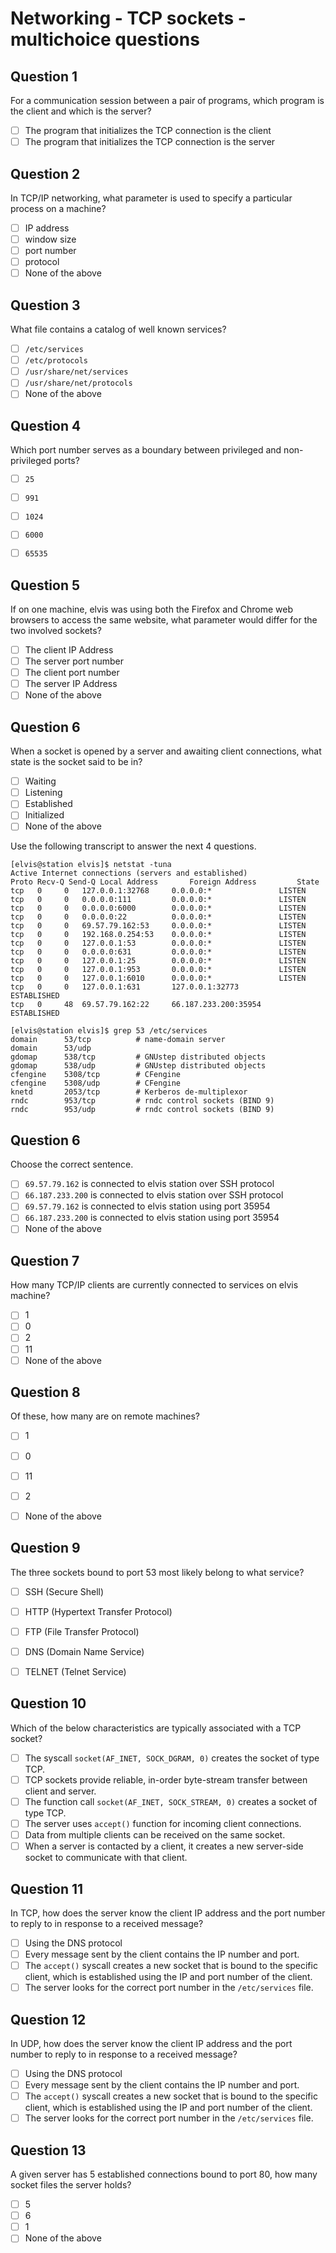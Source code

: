 # Networking - TCP sockets - multichoice questions

## Question 1

For a communication session between a pair of programs, which program is the client and which is the server?

- [ ] The program that initializes the TCP connection is the client
- [ ] The program that initializes the TCP connection is the server

## Question 2

In TCP/IP networking, what parameter is used to specify a particular process on a machine?

- [ ] IP address
- [ ] window size
- [ ] port number
- [ ] protocol
- [ ] None of the above

## Question 3

What file contains a catalog of well known services?

- [ ] `/etc/services`
- [ ] `/etc/protocols`
- [ ] `/usr/share/net/services`
- [ ] `/usr/share/net/protocols`
- [ ] None of the above

## Question 4

Which port number serves as a boundary between privileged and non-privileged ports?

- [ ] `25`
- [ ] `991`
- [ ] `1024`
- [ ] `6000`
- [ ] `65535`


## Question 5

If on one machine, elvis was using both the Firefox and Chrome web browsers to access the same
website, what parameter would differ for the two involved sockets?

- [ ] The client IP Address
- [ ] The server port number
- [ ] The client port number
- [ ] The server IP Address
- [ ] None of the above

## Question 6

When a socket is opened by a server and awaiting client connections, what state is the socket said
to be in?

- [ ] Waiting
- [ ] Listening
- [ ] Established
- [ ] Initialized
- [ ] None of the above

Use the following transcript to answer the next 4 questions.

```console
[elvis@station elvis]$ netstat -tuna
Active Internet connections (servers and established)
Proto Recv-Q Send-Q Local Address   	Foreign Address     	State
tcp   0  	0  	127.0.0.1:32768 	0.0.0.0:*           	LISTEN
tcp   0  	0  	0.0.0.0:111     	0.0.0.0:*           	LISTEN
tcp   0  	0  	0.0.0.0:6000    	0.0.0.0:*           	LISTEN
tcp   0  	0  	0.0.0.0:22      	0.0.0.0:*           	LISTEN
tcp   0  	0  	69.57.79.162:53 	0.0.0.0:*           	LISTEN
tcp   0  	0  	192.168.0.254:53	0.0.0.0:*           	LISTEN
tcp   0  	0  	127.0.0.1:53    	0.0.0.0:*           	LISTEN
tcp   0  	0  	0.0.0.0:631     	0.0.0.0:*           	LISTEN
tcp   0  	0  	127.0.0.1:25    	0.0.0.0:*           	LISTEN
tcp   0  	0  	127.0.0.1:953   	0.0.0.0:*           	LISTEN
tcp   0  	0  	127.0.0.1:6010  	0.0.0.0:*           	LISTEN
tcp   0  	0  	127.0.0.1:631   	127.0.0.1:32773     	ESTABLISHED
tcp   0  	48 	69.57.79.162:22 	66.187.233.200:35954	ESTABLISHED

[elvis@station elvis]$ grep 53 /etc/services
domain  	53/tcp       	# name-domain server
domain  	53/udp      	 
gdomap  	538/tcp      	# GNUstep distributed objects
gdomap  	538/udp      	# GNUstep distributed objects
cfengine	5308/tcp     	# CFengine
cfengine	5308/udp     	# CFengine
knetd   	2053/tcp     	# Kerberos de-multiplexor
rndc    	953/tcp      	# rndc control sockets (BIND 9)
rndc    	953/udp      	# rndc control sockets (BIND 9)
```

## Question 6

Choose the correct sentence.

- [ ] `69.57.79.162` is connected to elvis station over SSH protocol
- [ ] `66.187.233.200` is connected to elvis station over SSH protocol
- [ ] `69.57.79.162` is connected to elvis station using port 35954
- [ ] `66.187.233.200` is connected to elvis station using port 35954
- [ ] None of the above

## Question 7

How many TCP/IP clients are currently connected to services on elvis machine?

- [ ] 1
- [ ] 0
- [ ] 2
- [ ] 11
- [ ] None of the above

## Question 8

Of these, how many are on remote machines?

- [ ] 1
- [ ] 0
- [ ] 11
- [ ] 2
- [ ] None of the above


## Question 9

The three sockets bound to port 53 most likely belong to what service?

- [ ] SSH (Secure Shell)
- [ ] HTTP (Hypertext Transfer Protocol)
- [ ] FTP (File Transfer Protocol)
- [ ] DNS (Domain Name Service)
- [ ] TELNET (Telnet Service)


## Question 10

Which of the below characteristics are typically associated with a TCP socket?

- [ ] The syscall `socket(AF_INET, SOCK_DGRAM, 0)` creates the socket of type TCP.
- [ ] TCP sockets provide reliable, in-order byte-stream transfer between client and server.
- [ ] The function call `socket(AF_INET, SOCK_STREAM, 0)` creates a socket of type TCP.
- [ ] The server uses `accept()` function for incoming client connections.
- [ ] Data from multiple clients can be received on the same socket.
- [ ] When a server is contacted by a client, it creates a new server-side socket to communicate with that client.

## Question 11

In TCP, how does the server know the client IP address and the port number to reply to in response to a received message?

- [ ] Using the DNS protocol
- [ ] Every message sent by the client contains the IP number and port.
- [ ] The `accept()` syscall creates a new socket that is bound to the specific client, which is established using the IP and port number of the client.
- [ ] The server looks for the correct port number in the `/etc/services` file.

## Question 12

In UDP, how does the server know the client IP address and the port number to reply to in response to a received message?

- [ ] Using the DNS protocol
- [ ] Every message sent by the client contains the IP number and port.
- [ ] The `accept()` syscall creates a new socket that is bound to the specific client, which is established using the IP and port number of the client.
- [ ] The server looks for the correct port number in the `/etc/services` file.

## Question 13

A given server has 5 established connections bound to port 80, how many socket files the server holds?

- [ ] 5
- [ ] 6
- [ ] 1
- [ ] None of the above
